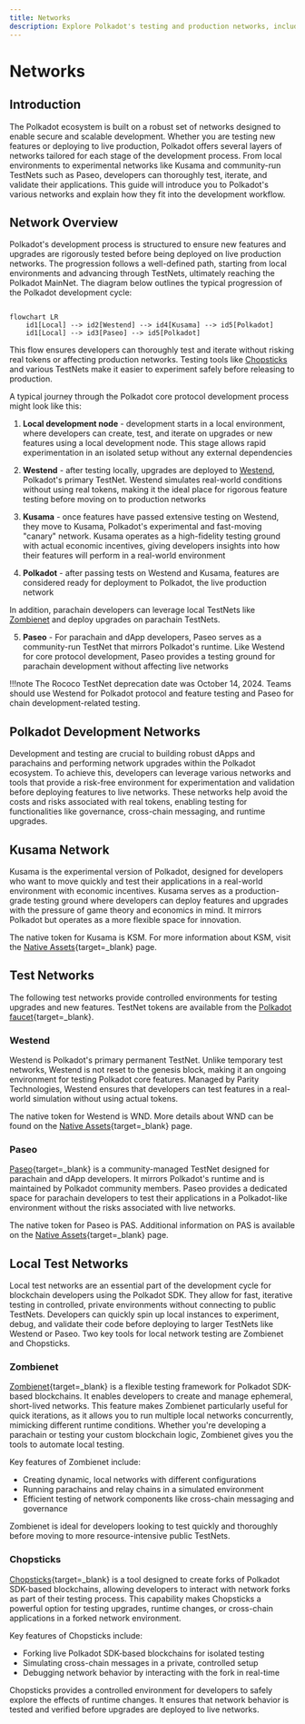 ```yaml
---
title: Networks
description: Explore Polkadot's testing and production networks, including Westend, Kusama, and Paseo, for efficient development, deployment, and testing.
---
```


# Networks

## Introduction

The Polkadot ecosystem is built on a robust set of networks designed to enable secure and scalable development. Whether you are testing new features or deploying to live production, Polkadot offers several layers of networks tailored for each stage of the development process. From local environments to experimental networks like Kusama and community-run TestNets such as Paseo, developers can thoroughly test, iterate, and validate their applications. This guide will introduce you to Polkadot's various networks and explain how they fit into the development workflow.

## Network Overview 

Polkadot's development process is structured to ensure new features and upgrades are rigorously tested before being deployed on live production networks. The progression follows a well-defined path, starting from local environments and advancing through TestNets, ultimately reaching the Polkadot MainNet. The diagram below outlines the typical progression of the Polkadot development cycle:

``` mermaid

flowchart LR
    id1[Local] --> id2[Westend] --> id4[Kusama] --> id5[Polkadot]  
    id1[Local] --> id3[Paseo] --> id5[Polkadot] 
```
This flow ensures developers can thoroughly test and iterate without risking real tokens or affecting production networks. Testing tools like [Chopsticks](#chopsticks) and various TestNets make it easier to experiment safely before releasing to production.

A typical journey through the Polkadot core protocol development process might look like this:

1. **Local development node** - development starts in a local environment, where developers can create, test, and iterate on upgrades or new features using a local development node. This stage allows rapid experimentation in an isolated setup without any external dependencies

2. **Westend** - after testing locally, upgrades are deployed to [Westend](#westend), Polkadot's primary TestNet. Westend simulates real-world conditions without using real tokens, making it the ideal place for rigorous feature testing before moving on to production networks

3. **Kusama** - once features have passed extensive testing on Westend, they move to Kusama, Polkadot's experimental and fast-moving "canary" network. Kusama operates as a high-fidelity testing ground with actual economic incentives, giving developers insights into how their features will perform in a real-world environment

4. **Polkadot** - after passing tests on Westend and Kusama, features are considered ready for deployment to Polkadot, the live production network

In addition, parachain developers can leverage local TestNets like [Zombienet](#zombienet) and deploy upgrades on parachain TestNets.

5. **Paseo** - For parachain and dApp developers, Paseo serves as a community-run TestNet that mirrors Polkadot's runtime. Like Westend for core protocol development, Paseo provides a testing ground for parachain development without affecting live networks

!!!note
    The Rococo TestNet deprecation date was October 14, 2024. Teams should use Westend for Polkadot protocol and feature testing and Paseo for chain development-related testing.

## Polkadot Development Networks

Development and testing are crucial to building robust dApps and parachains and performing network upgrades within the Polkadot ecosystem. To achieve this, developers can leverage various networks and tools that provide a risk-free environment for experimentation and validation before deploying features to live networks. These networks help avoid the costs and risks associated with real tokens, enabling testing for functionalities like governance, cross-chain messaging, and runtime upgrades.

## Kusama Network

Kusama is the experimental version of Polkadot, designed for developers who want to move quickly and test their applications in a real-world environment with economic incentives. Kusama serves as a production-grade testing ground where developers can deploy features and upgrades with the pressure of game theory and economics in mind. It mirrors Polkadot but operates as a more flexible space for innovation.

The native token for Kusama is KSM. For more information about KSM, visit the [Native Assets](https://guide.kusama.network/docs/learn-DOT#kusama-tokens){target=\_blank} page.

## Test Networks

The following test networks provide controlled environments for testing upgrades and new features. TestNet tokens are available from the [Polkadot faucet](https://faucet.polkadot.io/){target=\_blank}.

### Westend

Westend is Polkadot's primary permanent TestNet. Unlike temporary test networks, Westend is not reset to the genesis block, making it an ongoing environment for testing Polkadot core features. Managed by Parity Technologies, Westend ensures that developers can test features in a real-world simulation without using actual tokens.

The native token for Westend is WND. More details about WND can be found on the [Native Assets](https://wiki.polkadot.com/learn/learn-dot/#__tabbed_2_2){target=\_blank} page.

### Paseo

[Paseo](https://github.com/paseo-network){target=\_blank} is a community-managed TestNet designed for parachain and dApp developers. It mirrors Polkadot's runtime and is maintained by Polkadot community members. Paseo provides a dedicated space for parachain developers to test their applications in a Polkadot-like environment without the risks associated with live networks.

The native token for Paseo is PAS. Additional information on PAS is available on the [Native Assets](https://wiki.polkadot.com/learn/learn-dot/#__tabbed_2_1){target=\_blank} page.

## Local Test Networks

Local test networks are an essential part of the development cycle for blockchain developers using the Polkadot SDK. They allow for fast, iterative testing in controlled, private environments without connecting to public TestNets. Developers can quickly spin up local instances to experiment, debug, and validate their code before deploying to larger TestNets like Westend or Paseo. Two key tools for local network testing are Zombienet and Chopsticks.

### Zombienet

[Zombienet](https://github.com/paritytech/zombienet){target=\_blank} is a flexible testing framework for Polkadot SDK-based blockchains. It enables developers to create and manage ephemeral, short-lived networks. This feature makes Zombienet particularly useful for quick iterations, as it allows you to run multiple local networks concurrently, mimicking different runtime conditions. Whether you're developing a parachain or testing your custom blockchain logic, Zombienet gives you the tools to automate local testing.

Key features of Zombienet include:

- Creating dynamic, local networks with different configurations
- Running parachains and relay chains in a simulated environment
- Efficient testing of network components like cross-chain messaging and governance

Zombienet is ideal for developers looking to test quickly and thoroughly before moving to more resource-intensive public TestNets.

### Chopsticks

[Chopsticks](https://github.com/AcalaNetwork/chopsticks){target=\_blank} is a tool designed to create forks of Polkadot SDK-based blockchains, allowing developers to interact with network forks as part of their testing process. This capability makes Chopsticks a powerful option for testing upgrades, runtime changes, or cross-chain applications in a forked network environment.

Key features of Chopsticks include:

- Forking live Polkadot SDK-based blockchains for isolated testing
- Simulating cross-chain messages in a private, controlled setup
- Debugging network behavior by interacting with the fork in real-time

Chopsticks provides a controlled environment for developers to safely explore the effects of runtime changes. It ensures that network behavior is tested and verified before upgrades are deployed to live networks.